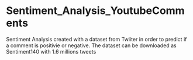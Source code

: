 # Sentiment_Analysis_YoutubeComments
Sentiment Analysis created with a dataset from Twiiter in order to predict if a comment is positivie or negative. The dataset can be downloaded as Sentiment140 with 1.6 millions tweets
